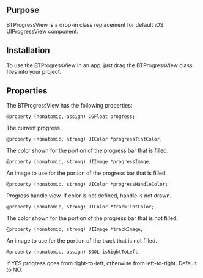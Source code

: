 Purpose
--------------

BTProgressView is a drop-in class replacement for default iOS UIProgressView component.


Installation
--------------

To use the BTProgressView in an app, just drag the BTProgressView class files into your project.


Properties
--------------

The BTProgressView has the following properties:

    @property (nonatomic, assign) CGFloat progress;

The current progress.

    @property (nonatomic, strong) UIColor *progressTintColor;

The color shown for the portion of the progress bar that is filled.

    @property (nonatomic, strong) UIImage *progressImage;

An image to use for the portion of the progress bar that is filled.

    @property (nonatomic, strong) UIColor *progressHandleColor;

Progress handle view. If color is not defined, handle is not drawn.

    @property (nonatomic, strong) UIColor *trackTintColor;

The color shown for the portion of the progress bar that is not filled.

    @property (nonatomic, strong) UIImage *trackImage;

An image to use for the portion of the track that is not filled.

    @property (nonatomic, assign) BOOL isRightToLeft;

If YES progress goes from right-to-left, otherwise from left-to-right. Default to NO.